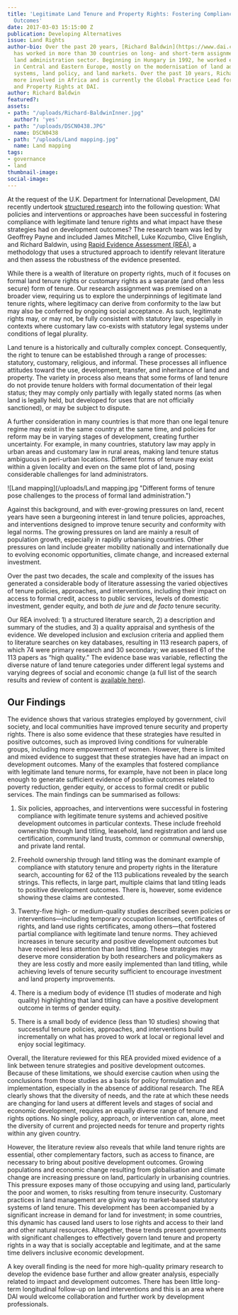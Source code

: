 ```yaml
---
title: 'Legitimate Land Tenure and Property Rights: Fostering Compliance and Development
  Outcomes'
date: 2017-03-03 15:15:00 Z
publication: Developing Alternatives
issue: Land Rights
author-bio: Over the past 20 years, [Richard Baldwin](https://www.dai.com/who-we-are/our-team/richard-baldwin)
  has worked in more than 30 countries on long- and short-term assignments in the
  land administration sector. Beginning in Hungary in 1992, he worked extensively
  in Central and Eastern Europe, mostly on the modernisation of land administration
  systems, land policy, and land markets. Over the past 10 years, Richard has been
  more involved in Africa and is currently the Global Practice Lead for Land Tenure
  and Property Rights at DAI.
author: Richard Baldwin
featured?: 
assets:
- path: "/uploads/Richard-BaldwinInner.jpg"
  author?: 'yes'
- path: "/uploads/DSCN0438.JPG"
  name: DSCN0438
- path: "/uploads/Land mapping.jpg"
  name: Land mapping
tags:
- governance
- land
thumbnail-image:
social-image:
---
```


At the request of the U.K. Department for International Development, DAI recently undertook [structured research](https://www.gov.uk/government/uploads/system/uploads/attachment_data/file/471197/land-tenure.pdf) into the following question: What policies and interventions or approaches have been successful in fostering compliance with legitimate land tenure rights and what impact have these strategies had on development outcomes? The research team was led by Geoffrey Payne and included James Mitchell, Luke Kozumbo, Clive English, and Richard Baldwin, using [Rapid Evidence Assessment (REA)](https://www.gov.uk/government/collections/rapid-evidence-assessments), a methodology that uses a structured approach to identify relevant literature and then assess the robustness of the evidence presented.



While there is a wealth of literature on property rights, much of it focuses on formal land tenure rights or customary rights as a separate (and often less secure) form of tenure. Our research assignment was premised on a broader view, requiring us to explore the underpinnings of legitimate land tenure rights, where legitimacy can derive from conformity to the law but may also be conferred by ongoing social acceptance. As such, legitimate rights may, or may not, be fully consistent with statutory law, especially in contexts where customary law co-exists with statutory legal systems under conditions of legal plurality. 

Land tenure is a historically and culturally complex concept. Consequently, the right to tenure can be established through a range of processes: statutory, customary, religious, and informal. These processes all influence attitudes toward the use, development, transfer, and inheritance of land and property. The variety in process also means that some forms of land tenure do not provide tenure holders with formal documentation of their legal status; they may comply only partially with legally stated norms (as when land is legally held, but developed for uses that are not officially sanctioned), or may be subject to dispute. 

A further consideration in many countries is that more than one legal tenure regime may exist in the same country at the same time, and policies for reform may be in varying stages of development, creating further uncertainty. For example, in many countries, statutory law may apply in urban areas and customary law in rural areas, making land tenure status ambiguous in peri-urban locations. Different forms of tenure may exist within a given locality and even on the same plot of land, posing considerable challenges for land administrators. 

![Land mapping](/uploads/Land mapping.jpg "Different forms of tenure pose challenges to the process of formal land administration.") 

Against this background, and with ever-growing pressures on land, recent years have seen a burgeoning interest in land tenure policies, approaches, and interventions designed to improve tenure security and conformity with legal norms. The growing pressures on land are mainly a result of population growth, especially in rapidly urbanising countries. Other pressures on land include greater mobility nationally and internationally due to evolving economic opportunities, climate change, and increased external investment.

Over the past two decades, the scale and complexity of the issues has generated a considerable body of literature assessing the varied objectives of tenure policies, approaches, and interventions, including their impact on access to formal credit, access to public services, levels of domestic investment, gender equity, and both *de jure* and *de facto* tenure security.

Our REA involved: 1) a structured literature search, 2) a description and summary of the studies, and 3) a quality appraisal and synthesis of the evidence. We developed inclusion and exclusion criteria and applied them to literature searches on key databases, resulting in 113 research papers, of which 74 were primary research and 30 secondary; we assessed 61 of the 113 papers as “high quality.” The evidence base was variable, reflecting the diverse nature of land tenure categories under different legal systems and varying degrees of social and economic change (a full list of the search results and review of content is [available here](http://www.evidenceondemand.info/legitimate-land-tenure-and-property-rights-fostering-compliance-and-development-outcomes)).

## Our Findings

The evidence shows that various strategies employed by government, civil society, and local communities have improved tenure security and property rights. There is also some evidence that these strategies have resulted in positive outcomes, such as improved living conditions for vulnerable groups, including more empowerment of women. However, there is limited and mixed evidence to suggest that these strategies have had an impact on development outcomes. Many of the examples that fostered compliance with legitimate land tenure norms, for example, have not been in place long enough to generate sufficient evidence of positive outcomes related to poverty reduction, gender equity, or access to formal credit or public services. The main findings can be summarised as follows:

1. Six policies, approaches, and interventions were successful in fostering compliance with legitimate tenure systems and achieved positive development outcomes in particular contexts. These include freehold ownership through land titling, leasehold, land registration and land use certification, community land trusts, common or communal ownership, and private land rental. 

2. Freehold ownership through land titling was the dominant example of compliance with statutory tenure and property rights in the literature search, accounting for 62 of the 113 publications revealed by the search strings. This reflects, in large part, multiple claims that land titling leads to positive development outcomes. There is, however, some evidence showing these claims are contested. 

3. Twenty-five high- or medium-quality studies described seven policies or interventions—including temporary occupation licenses, certificates of rights, and land use rights certificates, among others—that fostered partial compliance with legitimate land tenure norms. They achieved increases in tenure security and positive development outcomes but have received less attention than land titling. These strategies may deserve more consideration by both researchers and policymakers as they are less costly and more easily implemented than land titling, while achieving levels of tenure security sufficient to encourage investment and land property improvements. 

4. There is a medium body of evidence (11 studies of moderate and high quality) highlighting that land titling can have a positive development outcome in terms of gender equity.
 
5. There is a small body of evidence (less than 10 studies) showing that successful tenure policies, approaches, and interventions build incrementally on what has proved to work at local or regional level and enjoy social legitimacy. 

Overall, the literature reviewed for this REA provided mixed evidence of a link between tenure strategies and positive development outcomes. Because of these limitations, we should exercise caution when using the conclusions from those studies as a basis for policy formulation and implementation, especially in the absence of additional research. The REA clearly shows that the diversity of needs, and the rate at which these needs are changing for land users at different levels and stages of social and economic development, requires an equally diverse range of tenure and rights options. No single policy, approach, or intervention can, alone, meet the diversity of current and projected needs for tenure and property rights within any given country. 

However, the literature review also reveals that while land tenure rights are essential, other complementary factors, such as access to finance, are necessary to bring about positive development outcomes. Growing populations and economic change resulting from globalisation and climate change are increasing pressure on land, particularly in urbanising countries. This pressure exposes many of those occupying and using land, particularly the poor and women, to risks resulting from tenure insecurity. Customary practices in land management are giving way to market-based statutory systems of land tenure. This development has been accompanied by a significant increase in demand for land for investment; in some countries, this dynamic has caused land users to lose rights and access to their land and other natural resources. Altogether, these trends present governments with significant challenges to effectively govern land tenure and property rights in a way that is socially acceptable and legitimate, and at the same time delivers inclusive economic development.
 
A key overall finding is the need for more high-quality primary research to develop the evidence base further and allow greater analysis, especially related to impact and development outcomes. There has been little long-term longitudinal follow-up on land interventions and this is an area where DAI would welcome collaboration and further work by development professionals.
